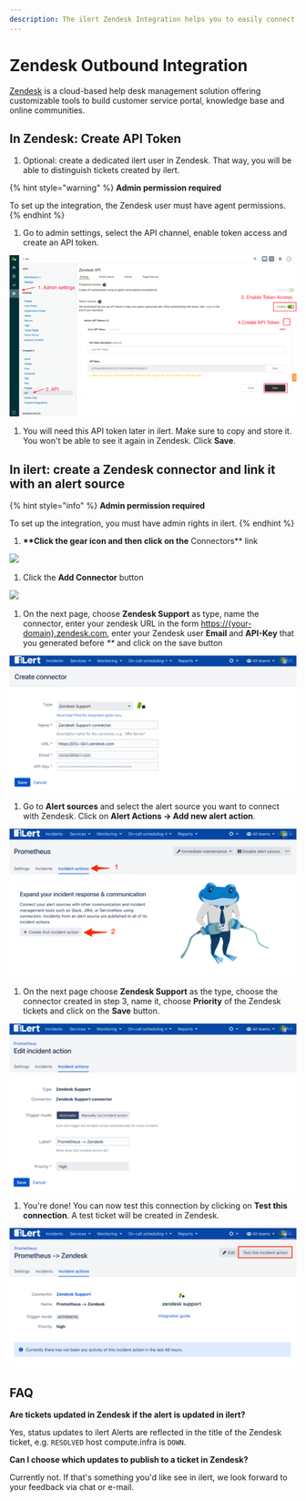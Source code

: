 ```yaml
---
description: The ilert Zendesk Integration helps you to easily connect ilert with Zendesk.
---
```


# Zendesk Outbound Integration

[Zendesk](https://www.zendesk.com/) is a cloud-based help desk management solution offering customizable tools to build customer service portal, knowledge base and online communities.

## In Zendesk: Create API Token <a href="#api-token" id="api-token"></a>

1. Optional: create a dedicated ilert user in Zendesk. That way, you will be able to distinguish tickets created by ilert.

{% hint style="warning" %}
**Admin permission required**

To set up the integration, the Zendesk user must have agent permissions.
{% endhint %}

1. Go to admin settings, select the API channel, enable token access and create an API token.&#x20;

![](../../.gitbook/assets/zd1.png)

1. You will need this API token later in ilert. Make sure to copy and store it. You won't be able to see it again in Zendesk. Click **Save**.

## In ilert: create a Zendesk connector and link it with an alert source <a href="#alarm-source" id="alarm-source"></a>

{% hint style="info" %}
**Admin permission required**

To set up the integration, you must have admin rights in ilert.
{% endhint %}

1. **\*\*Click the gear icon and then click on the** Connectors\*\* link

![](../../.gitbook/assets/Screenshot\_16\_03\_21\_\_15\_46.png)

1. Click the **Add Connector** button

![](../../.gitbook/assets/Screenshot\_16\_03\_21\_\_15\_48.png)

1. On the next page, choose **Zendesk Support** as type, name the connector, enter your zendesk URL in the form [https://{your-domain}.zendesk.com](https://{your-domain}.zendesk.com), enter your Zendesk user **Email** and **API-Key** that you generated before _\*\*_ and click on the save button

![](<../../.gitbook/assets/iLert (92).png>)

1. Go to **Alert sources** and select the alert source you want to connect with Zendesk. Click on **Alert Actions → Add new alert action**.

![](<../../.gitbook/assets/iLert (93).png>)

1. On the next page choose **Zendesk Support** as the type, choose the connector created in step 3, name it, choose **Priority** of the Zendesk tickets and click on the **Save** button.

![](<../../.gitbook/assets/iLert (95).png>)

1. You're done! You can now test this connection by clicking on **Test this connection**. A test ticket will be created in Zendesk.

![](<../../.gitbook/assets/iLert (96).png>)

## FAQ <a href="#faq" id="faq"></a>

**Are tickets updated in Zendesk if the alert is updated in ilert?**

Yes, status updates to ilert Alerts are reflected in the title of the Zendesk ticket, e.g. `RESOLVED` host compute.infra is `DOWN`.

**Can I choose which updates to publish to a ticket in Zendesk?**

Currently not. If that's something you'd like see in ilert, we look forward to your feedback via chat or e-mail.
